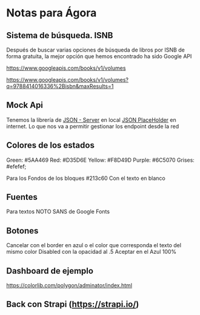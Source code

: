 # Notas para Ágora

## Sistema de búsqueda. ISNB

Después de buscar varias opciones de búsqueda de libros por ISNB de forma gratuita, la mejor opción que hemos encontrado ha sido Google API

https://www.googleapis.com/books/v1/volumes

https://www.googleapis.com/books/v1/volumes?q=9788414016336%2Bisbn&maxResults=1

## Mock Api 

Tenemos la librería de [JSON - Server](https://github.com/typicode/json-server) en local 
[JSON PlaceHolder](https://jsonplaceholder.typicode.com/) en internet. Lo que nos va a permitir gestionar los endpoint desde la red


## Colores de los estados 

Green: #5AA469
Red: #D35D6E
Yellow: #F8D49D
Purple: #6C5070
Grises: #efefef;

Para los Fondos de los bloques #213c60 
Con el texto en blanco


## Fuentes

Para textos NOTO SANS de Google Fonts

## Botones

Cancelar con el border en azul o el color que corresponda el texto del mismo color 
Disabled con la opacidad al .5
Aceptar en el Azul 100%


## Dashboard de ejemplo 
https://colorlib.com/polygon/adminator/index.html

## Back con Strapi (https://strapi.io/)

